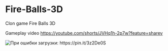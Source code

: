 # Fire-Balls-3D

Clon game Fire Balls 3D

Gameplay video https://youtube.com/shorts/JVHq1h-2p7w?feature=sharev

<img src="https://i.pinimg.com/564x/fc/65/17/fc6517a6157d0092261fa02126bcb069.jpg" alt="При ошибки загрузки: https://pin.it/3z2De0S">


